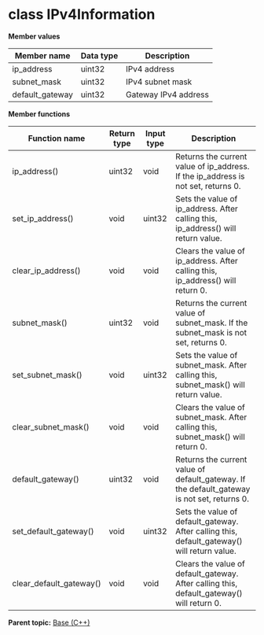 # class IPv4Information

 **Member values** 

|Member name|Data type|Description|
|-----------|---------|-----------|
|ip\_address|uint32|IPv4 address|
|subnet\_mask|uint32|IPv4 subnet mask|
|default\_gateway|uint32|Gateway IPv4 address|

 **Member functions** 

|Function name|Return type|Input type|Description|
|-------------|-----------|----------|-----------|
|ip\_address\(\)|uint32|void|Returns the current value of ip\_address. If the ip\_address is not set, returns 0.|
|set\_ip\_address\(\)|void|uint32|Sets the value of ip\_address. After calling this, ip\_address\(\) will return value.|
|clear\_ip\_address\(\)|void|void|Clears the value of ip\_address. After calling this, ip\_address\(\) will return 0.|
|subnet\_mask\(\)|uint32|void|Returns the current value of subnet\_mask. If the subnet\_mask is not set, returns 0.|
|set\_subnet\_mask\(\)|void|uint32|Sets the value of subnet\_mask. After calling this, subnet\_mask\(\) will return value.|
|clear\_subnet\_mask\(\)|void|void|Clears the value of subnet\_mask. After calling this, subnet\_mask\(\) will return 0.|
|default\_gateway\(\)|uint32|void|Returns the current value of default\_gateway. If the default\_gateway is not set, returns 0.|
|set\_default\_gateway\(\)|void|uint32|Sets the value of default\_gateway. After calling this, default\_gateway\(\) will return value.|
|clear\_default\_gateway\(\)|void|void|Clears the value of default\_gateway. After calling this, default\_gateway\(\) will return 0.|

**Parent topic:** [Base \(C++\)](../../summary_pages/Base.md)

